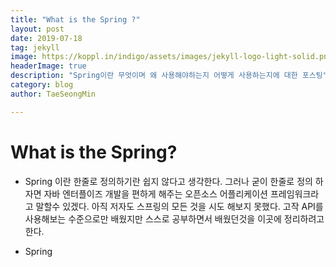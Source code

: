 ```yaml
---
title: "What is the Spring ?"
layout: post
date: 2019-07-18
tag: jekyll
image: https://koppl.in/indigo/assets/images/jekyll-logo-light-solid.png
headerImage: true
description: "Spring이란 무엇이며 왜 사용해야하는지 어떻게 사용하는지에 대한 포스팅"
category: blog
author: TaeSeongMin

---
```




What is the Spring?
===================
- Spring 이란 한줄로 정의하기란 쉽지 않다고 생각한다. 그러나 굳이 한줄로 정의 하자면 자바 엔터플이즈 개발을 편하게 해주는 오픈소스 어플리케이션 프레임워크라고 말할수 있겠다. 아직 저자도 스프링의 모든 것을 시도 해보지 못했다. 고작 API를 사용해보는 수준으로만 배웠지만 스스로 공부하면서 배웠던것을 이곳에 정리하려고 한다. <br>

- Spring
